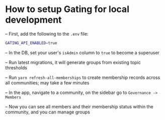 
 # How to setup Gating for local development

– First, add the following to the `.env` file:
 ```sh
GATING_API_ENABLED=true
 ```

– In the DB, set your user's `isAdmin` column to `true` to become a superuser

– Run latest migrations, it will generate groups from existing topic thresholds

– Run `yarn refresh-all-memberships` to create membership records across all communities; may take a few minutes

– In the app, navigate to a community, on the sidebar go to `Governance -> Members`

– Now you can see all members and their membership status within the community, and you can manage groups
